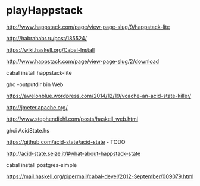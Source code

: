 # playHappstack

http://www.happstack.com/page/view-page-slug/9/happstack-lite

http://habrahabr.ru/post/185524/

https://wiki.haskell.org/Cabal-Install

http://www.happstack.com/page/view-page-slug/2/download

cabal install happstack-lite

ghc -outputdir bin Web

https://awelonblue.wordpress.com/2014/12/19/vcache-an-acid-state-killer/

http://jmeter.apache.org/

http://www.stephendiehl.com/posts/haskell_web.html

ghci AcidState.hs

https://github.com/acid-state/acid-state - TODO

http://acid-state.seize.it/#what-about-happstack-state

cabal install postgres-simple

https://mail.haskell.org/pipermail/cabal-devel/2012-September/009079.html